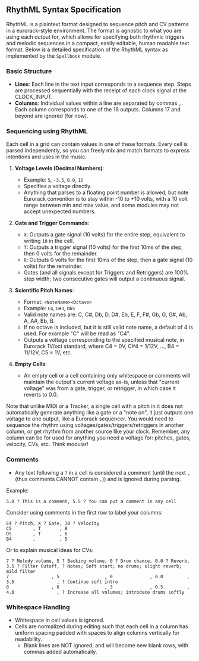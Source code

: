 ## RhythML Syntax Specification

RhythML is a plaintext format designed to sequence pitch and CV patterns in a eurorack-style environment. The format is agnostic to what you are using each output for, which allows for specifying both rhythmic triggers and melodic sequences in a compact, easily editable, human readable text format. Below is a detailed specification of the RhythML syntax as implemented by the `Spellbook` module.

### Basic Structure
- **Lines**: Each line in the text input corresponds to a sequence step. Steps are processed sequentially with the receipt of each clock signal at the CLOCK_INPUT.
- **Columns**: Individual values within a line are separated by commas `,`. Each column corresponds to one of the 16 outputs. Columns 17 and beyond are ignored (for now).

### Sequencing using RhythML
Each cell in a grid can contain values in one of these formats. Every cell is parsed independently, so you can freely mix and match formats to express intentions and uses in the music.

1. **Voltage Levels (Decimal Numbers)**:
   - Example: `5`, `-3.5`, `0.0`, `12`
   - Specifies a voltage directly.
   - Anything that parses to a floating point number is allowed, but note Eurorack convention is to stay within -10 to +10 volts, with a 10 volt range between min and max value, and some modules may not accept unexpected numbers.

2. **Gate and Trigger Commands**:
   - `X`: Outputs a gate signal (10 volts) for the entire step, equivalent to writing `10` in the cell.
   - `T`: Outputs a trigger signal (10 volts) for the first 10ms of the step, then 0 volts for the remainder.
   - `R`: Outputs 0 volts for the first 10ms of the step, then a gate signal (10 volts) for the remainder.
   - Gates (and all signals except for Triggers and Retriggers) are 100% step width; two consecutive gates will output a continuous signal.

3. **Scientific Pitch Names**:
   - Format: `<NoteName><Octave>`
   - Example: `C4`, `G#3`, `Db5`
   - Valid note names are: C, C#, Db, D, D#, Eb, E, F, F#, Gb, G, G#, Ab, A, A#, Bb, B.
   - If no octave is included, but it is still valid note name, a default of 4 is used. For example "C" will be read as "C4".
   - Outputs a voltage corresponding to the specified musical note, in Eurorack 1V/oct standard, where C4 = 0V, C#4 = 1/12V, ..., B4 = 11/12V, C5 = 1V, etc.

4. **Empty Cells**:
   - An empty cell or a cell containing only whitespace or comments will maintain the output's current voltage as-is, unless that "current voltage" was from a gate, trigger, or retrigger, in which case it reverts to 0.0.

Note that unlike MIDI or a Tracker, a single cell with a pitch in it does not automatically generate anything like a gate or a "note on", it just outputs one voltage to one output, like a Eurorack sequencer. You would need to sequence the rhythm using voltages/gates/triggers/retriggers in another column, or get rhythm from another source like your clock. Remember, any column can be for used for anything you need a voltage for: pitches, gates, velocity, CVs, etc. Think modular!

### Comments
- Any text following a `?` in a cell is considered a comment (until the next `,` (thus comments CANNOT contain `,`)) and is ignored during parsing.

Example:

`5.0 ? This is a comment, 5.5 ? You can put a comment in any cell`

Consider using comments in the first row to label your columns:

```
E4 ? Pitch, X ? Gate, 10 ? Velocity
C5        , T       , 8
D5        , T       , 6
B4        ,         , 5
```

Or to explain musical ideas for CVs:

```
7 ? Melody volume, 5 ? Backing volume, 0 ? Drum chance, 0.0 ? Reverb, 3.5 ? Filter Cutoff, ? Notes; Soft start; no drums; slight reverb; mild filter
7                , 5                 , 0              , 0.0         , 3.5                , ? Continue soft intro
8                , 6                 , 3              , 0.5         , 4.0                , ? Increase all volumes; introduce drums softly
```

### Whitespace Handling
- Whitespace in cell values is ignored.
- Cells are normalized during editing such that each cell in a column has uniform spacing padded with spaces to align columns vertically for readability.
	- Blank lines are NOT ignored, and will become new blank rows, with commas added automatically.